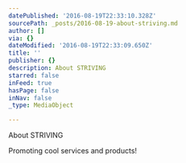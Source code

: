 ```yaml
---
datePublished: '2016-08-19T22:33:10.328Z'
sourcePath: _posts/2016-08-19-about-striving.md
author: []
via: {}
dateModified: '2016-08-19T22:33:09.650Z'
title: ''
publisher: {}
description: About STRIVING
starred: false
inFeed: true
hasPage: false
inNav: false
_type: MediaObject

---
```

About STRIVING

Promoting cool services and products!